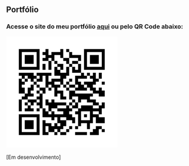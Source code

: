 ## Portfólio
 
### Acesse o site do meu portfólio [aqui](https://gabriela-gnsales.github.io/portfolio/) ou pelo QR Code abaixo:

![alt text](/img/qr-code-site.png)

[Em desenvolvimento]
